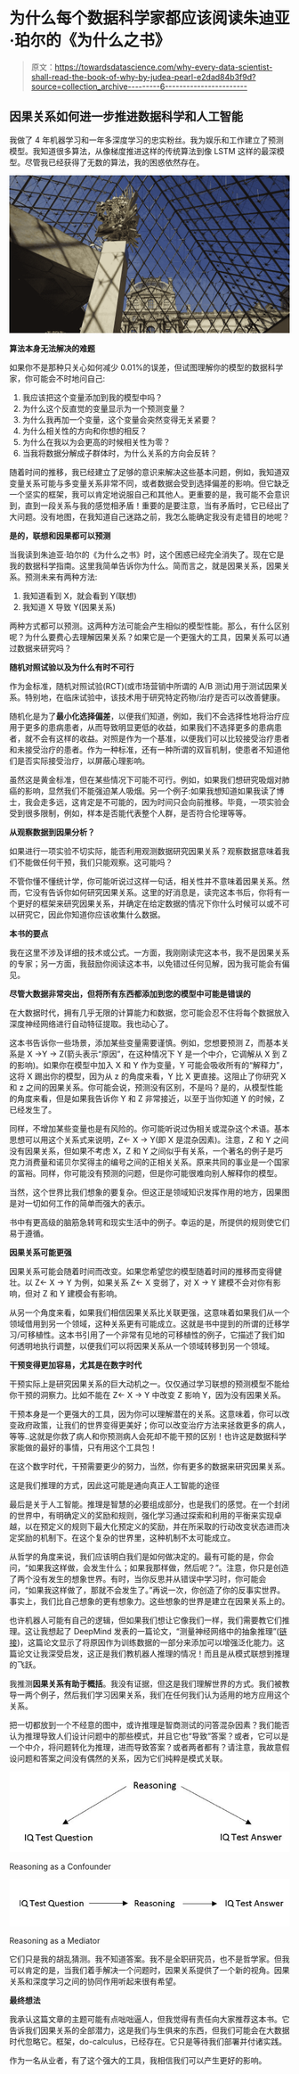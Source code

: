 # 为什么每个数据科学家都应该阅读朱迪亚·珀尔的《为什么之书》

> 原文：<https://towardsdatascience.com/why-every-data-scientist-shall-read-the-book-of-why-by-judea-pearl-e2dad84b3f9d?source=collection_archive---------6----------------------->

## 因果关系如何进一步推进数据科学和人工智能

我做了 4 年机器学习和一年多深度学习的忠实粉丝。我为娱乐和工作建立了预测模型。我知道很多算法，从像梯度推进这样的传统算法到像 LSTM 这样的最深模型。尽管我已经获得了无数的算法，我的困惑依然存在。

![](img/9e2be94f55013429448bf958f15cde59.png)

**算法本身无法解决的难题**

如果你不是那种只关心如何减少 0.01%的误差，但试图理解你的模型的数据科学家，你可能会不时地问自己:

1.  我应该把这个变量添加到我的模型中吗？
2.  为什么这个反直觉的变量显示为一个预测变量？
3.  为什么我再加一个变量，这个变量会突然变得无关紧要？
4.  为什么相关性的方向和你想的相反？
5.  为什么在我以为会更高的时候相关性为零？
6.  当我将数据分解成子群体时，为什么关系的方向会反转？

随着时间的推移，我已经建立了足够的意识来解决这些基本问题，例如，我知道双变量关系可能与多变量关系非常不同，或者数据会受到选择偏差的影响。但它缺乏一个坚实的框架，我可以肯定地说服自己和其他人。更重要的是，我可能不会意识到，直到一段关系与我的感觉相矛盾！重要的是要注意，当有矛盾时，它已经出了大问题。没有地图，在我知道自己迷路之前，我怎么能确定我没有走错目的地呢？

**是的，联想和因果都可以预测**

当我读到朱迪亚·珀尔的《为什么之书》时，这个困惑已经完全消失了。现在它是我的数据科学指南。这里我简单告诉你为什么。简而言之，就是因果关系，因果关系。预测未来有两种方法:

1.  我知道看到 X，就会看到 Y(联想)
2.  我知道 X 导致 Y(因果关系)

两种方式都可以预测。这两种方法可能会产生相似的模型性能。那么，有什么区别呢？为什么要费心去理解因果关系？如果它是一个更强大的工具，因果关系可以通过数据来研究吗？

**随机对照试验以及为什么有时不可行**

作为金标准，随机对照试验(RCT)(或市场营销中所谓的 A/B 测试)用于测试因果关系。特别地，在临床试验中，该技术用于研究特定药物/治疗是否可以改善健康。

随机化是为了**最小化选择偏差**，以便我们知道，例如，我们不会选择性地将治疗应用于更多的患病患者，从而导致明显更低的收益，如果我们不选择更多的患病患者，就不会有这样的收益。对照是作为一个基准，以便我们可以比较接受治疗患者和未接受治疗的患者。作为一种标准，还有一种所谓的双盲机制，使患者不知道他们是否实际接受治疗，以屏蔽心理影响。

虽然这是黄金标准，但在某些情况下可能不可行。例如，如果我们想研究吸烟对肺癌的影响，显然我们不能强迫某人吸烟。另一个例子:如果我想知道如果我读了博士，我会走多远，这肯定是不可能的，因为时间只会向前推移。毕竟，一项实验会受到很多限制，例如，样本是否能代表整个人群，是否符合伦理等等。

**从观察数据到因果分析？**

如果进行一项实验不切实际，能否利用观测数据研究因果关系？观察数据意味着我们不能做任何干预，我们只能观察。这可能吗？

不管你懂不懂统计学，你可能听说过这样一句话，相关性并不意味着因果关系。然而，它没有告诉你如何研究因果关系。这里的好消息是，读完这本书后，你将有一个更好的框架来研究因果关系，并确定在给定数据的情况下你什么时候可以或不可以研究它，因此你知道你应该收集什么数据。

**本书的要点**

我在这里不涉及详细的技术或公式。一方面，我刚刚读完这本书，我不是因果关系的专家；另一方面，我鼓励你阅读这本书，以免错过任何见解，因为我可能会有偏见。

**尽管大数据非常突出，但将所有东西都添加到您的模型中可能是错误的**

在大数据时代，拥有几乎无限的计算能力和数据，您可能会忍不住将每个数据放入深度神经网络进行自动特征提取。我也动心了。

这本书告诉你一些场景，添加某些变量需要谨慎。例如，您想要预测 Z，而基本关系是 X →Y → Z(箭头表示“原因”，在这种情况下 Y 是一个中介，它调解从 X 到 Z 的影响)。如果你在模型中加入 X 和 Y 作为变量，Y 可能会吸收所有的“解释力”，这将 X 踢出你的模型，因为从 z 的角度来看，Y 比 X 更直接。这阻止了你研究 X 和 z 之间的因果关系。你可能会说，预测没有区别，不是吗？是的，从模型性能的角度来看，但是如果我告诉你 Y 和 Z 非常接近，以至于当你知道 Y 的时候，Z 已经发生了。

同样，不增加某些变量也是有风险的。你可能听说过伪相关或混杂这个术语。基本思想可以用这个关系式来说明，Z← X → Y(即 X 是混杂因素)。注意，Z 和 Y 之间没有因果关系，但如果不考虑 X，Z 和 Y 之间似乎有关系，一个著名的例子是巧克力消费量和诺贝尔奖得主的编号之间的正相关关系。原来共同的事业是一个国家的富裕。同样，你可能没有预测的问题，但是你可能很难向别人解释你的模型。

当然，这个世界比我们想象的要复杂。但这正是领域知识发挥作用的地方，因果图是对一切如何工作的简单而强大的表示。

书中有更高级的脑筋急转弯和现实生活中的例子。幸运的是，所提供的规则使它们易于遵循。

**因果关系可能更强**

因果关系可能会随着时间而改变。如果您希望您的模型随着时间的推移而变得健壮。以 Z← X → Y 为例，如果关系 Z← X 变弱了，对 X → Y 建模不会对你有影响，但对 Z 和 Y 建模会有影响。

从另一个角度来看，如果我们相信因果关系比关联更强，这意味着如果我们从一个领域借用到另一个领域，这种关系更有可能成立。这就是书中提到的所谓的迁移学习/可移植性。这本书引用了一个非常有见地的可移植性的例子，它描述了我们如何透明地执行调整，以便我们可以将因果关系从一个领域转移到另一个领域。

**干预变得更加容易，尤其是在数字时代**

干预实际上是研究因果关系的巨大动机之一。仅仅通过学习联想的预测模型不能给你干预的洞察力。比如不能在 Z← X → Y 中改变 Z 影响 Y，因为没有因果关系。

干预本身是一个更强大的工具，因为你可以理解潜在的关系。这意味着，你可以改变政府政策，让我们的世界变得更美好；你可以改变治疗方法来拯救更多的病人，等等..这就是你救了病人和你预测病人会死却不能干预的区别！也许这是数据科学家能做的最好的事情，只有用这个工具包！

在这个数字时代，干预需要更少的努力，当然，你有更多的数据来研究因果关系。

这是我们推理的方式，因此这可能是通向真正人工智能的途径

最后是关于人工智能。推理是智慧的必要组成部分，也是我们的感觉。在一个封闭的世界中，有明确定义的奖励和规则，强化学习通过探索和利用的平衡来实现卓越，以在预定义的规则下最大化预定义的奖励，并在所采取的行动改变状态进而决定奖励的机制下。在这个复杂的世界里，这种机制不太可能成立。

从哲学的角度来说，我们应该明白我们是如何做决定的。最有可能的是，你会问，“如果我这样做，会发生什么；如果我那样做，然后呢？”。注意，你只是创造了两个没有发生的想象世界。有时，当你反思并从错误中学习时，你可能会问，“如果我这样做了，那就不会发生了。”再说一次，你创造了你的反事实世界。事实上，我们比自己想象的更有想象力。这些想象的世界是建立在因果关系上的。

也许机器人可能有自己的逻辑，但如果我们想让它像我们一样，我们需要教它们推理。这让我想起了 DeepMind 发表的一篇论文，“测量神经网络中的抽象推理”([链接](https://deepmind.com/blog/measuring-abstract-reasoning/))，这篇论文显示了将原因作为训练数据的一部分来添加可以增强泛化能力。这篇论文让我深受启发，这正是我们教机器人推理的情况！而且是从模式联想到推理的飞跃。

我推测**因果关系有助于概括**。我没有证据，但这是我们理解世界的方式。我们被教导一两个例子，然后我们学习因果关系，我们在任何我们认为适用的地方应用这个关系。

把一切都放到一个不经意的图中，或许推理是智商测试的问答混杂因素？我们能否认为推理导致人们设计问题中的那些模式，并且它也“导致”答案？或者，它可以是一个中介，将问题转化为推理，进而导致答案？或者两者都有？请注意，我故意假设问题和答案之间没有偶然的关系，因为它们纯粹是模式关联。

![](img/8dfd2c9e31374da908a916d4efaf2902.png)

Reasoning as a Confounder

![](img/01380caf530ec9d547c0bdcc1ba90452.png)

Reasoning as a Mediator

它们只是我的胡乱猜测。我不知道答案。我不是全职研究员，也不是哲学家。但我可以肯定的是，当我们着手解决一个问题时，因果关系提供了一个新的视角。因果关系和深度学习之间的协同作用听起来很有希望。

**最终想法**

我承认这篇文章的主题可能有点咄咄逼人，但我觉得有责任向大家推荐这本书。它告诉我们因果关系的全部潜力，这是我们与生俱来的东西，但我们可能会在大数据时代忽略它。框架，do-calculus，已经存在。它只是等待我们部署并付诸实践。

作为一名从业者，有了这个强大的工具，我相信我们可以产生更好的影响。